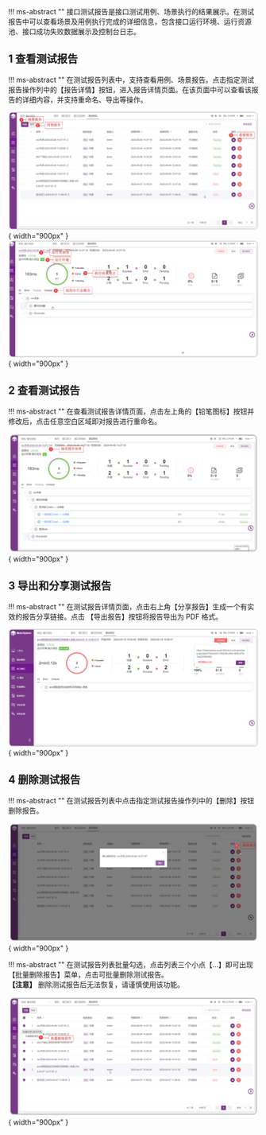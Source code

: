  
!!! ms-abstract "" 
    接口测试报告是接口测试用例、场景执行的结果展示。在测试报告中可以查看场景及用例执行完成的详细信息，包含接口运行环境、运行资源池、接口成功失败数据展示及控制台日志。

## 1 查看测试报告
!!! ms-abstract "" 
    在测试报告列表中，支持查看用例、场景报告。点击指定测试报告操作列中的【报告详情】按钮，进入报告详情页面。在该页面中可以查看该报告的详细内容，并支持重命名、导出等操作。

![!查看测试报告](../../img/api/查看报告1.png){ width="900px" }
![!查看测试报告](../../img/api/查看报告详情.png){ width="900px" }

## 2 查看测试报告
!!! ms-abstract ""
    在查看测试报告详情页面，点击左上角的【铅笔图标】按钮并修改后，点击任意空白区域即对报告进行重命名。

![!重命名测试报告](../../img/api/修改报告名称.png){ width="900px" }

## 3 导出和分享测试报告
!!! ms-abstract ""
    在测试报告详情页面，点击右上角【分享报告】生成一个有实效的报告分享链接。点击 【导出报告】按钮将报告导出为 PDF 格式。

![!导出测试报告](../../img/api/分享报告.png){ width="900px" }

## 4 删除测试报告
!!! ms-abstract "" 
    在测试报告列表中点击指定测试报告操作列中的【删除】按钮删除报告。

![!删除测试报告](../../img/api/删除报告.png){ width="900px" }

!!! ms-abstract "" 
    在测试报告列表批量勾选，点击列表三个小点【...】即可出现【批量删除报告】菜单，点击可批量删除测试报告。<br />
    **【注意】** 删除测试报告后无法恢复，请谨慎使用该功能。

![!接口测试首页](../../img/api/%E6%89%B9%E9%87%8F%E5%88%A0%E9%99%A4%E6%8A%A5%E5%91%8A.png){ width="900px" }